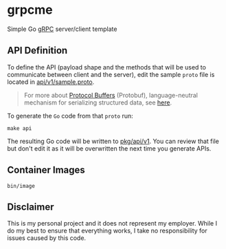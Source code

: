 # grpcme


Simple Go [gRPC](https://grpc.io/) server/client template

## API Definition

To define the API (payload shape and the methods that will be used to communicate between client and the server), edit the sample `proto` file is located in [api/v1/sample.proto](api/v1/sample.proto). 

> For more about [Protocol Buffers](https://developers.google.com/protocol-buffers/) (Protobuf), language-neutral mechanism for serializing structured data, see [here](https://github.com/golang/protobuf).

To generate the `Go` code from that `proto` run:

```shell
make api
```

The resulting Go code will be written to [pkg/api/v1](pkg/api/v1). You can review that file but don't edit it as it will be overwritten the next time you generate APIs.

## Container Images

```shell
bin/image
```

## Disclaimer

This is my personal project and it does not represent my employer. While I do my best to ensure that everything works, I take no responsibility for issues caused by this code.